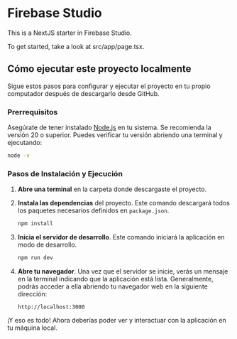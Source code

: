 # Firebase Studio

This is a NextJS starter in Firebase Studio.

To get started, take a look at src/app/page.tsx.

## Cómo ejecutar este proyecto localmente

Sigue estos pasos para configurar y ejecutar el proyecto en tu propio computador después de descargarlo desde GitHub.

### Prerrequisitos

Asegúrate de tener instalado [Node.js](https://nodejs.org/) en tu sistema. Se recomienda la versión 20 o superior. Puedes verificar tu versión abriendo una terminal y ejecutando:
```bash
node -v
```

### Pasos de Instalación y Ejecución

1.  **Abre una terminal** en la carpeta donde descargaste el proyecto.

2.  **Instala las dependencias** del proyecto. Este comando descargará todos los paquetes necesarios definidos en `package.json`.
    ```bash
    npm install
    ```

3.  **Inicia el servidor de desarrollo**. Este comando iniciará la aplicación en modo de desarrollo.
    ```bash
    npm run dev
    ```

4.  **Abre tu navegador**. Una vez que el servidor se inicie, verás un mensaje en la terminal indicando que la aplicación está lista. Generalmente, podrás acceder a ella abriendo tu navegador web en la siguiente dirección:
    ```
    http://localhost:3000
    ```

¡Y eso es todo! Ahora deberías poder ver y interactuar con la aplicación en tu máquina local.
